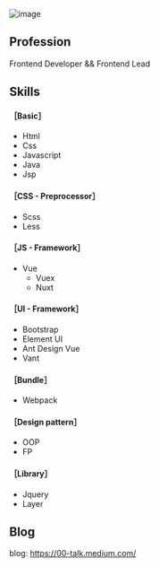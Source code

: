 ![image](https://github.com/W-Lynn/W-Lynn/blob/main/arnold-francisca-f77Bh3inUpE-unsplash.jpg)

## Profession
Frontend Developer && Frontend Lead

## Skills
#### ［Basic］
* Html
* Css
* Javascript
* Java
* Jsp
#### ［CSS - Preprocessor］
* Scss
* Less
#### ［JS - Framework］
* Vue
  * Vuex
  * Nuxt
#### ［UI - Framework］
* Bootstrap
* Element UI
* Ant Design Vue
* Vant
#### ［Bundle］
* Webpack
#### ［Design pattern］
* OOP
* FP
#### ［Library］
* Jquery
* Layer

## Blog
blog: https://00-talk.medium.com/
